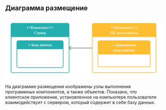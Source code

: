 ## Диаграмма размещение

![Диаграмма](diagrams/deploy.png)

На диаграмме размещения изображены узлы выполнения программных компонентов, а также объектов.
Показано, что клиентское приложение, установленное на компьютере пользователя взаимодействует с сервером, который содержит в себе базу данных.
